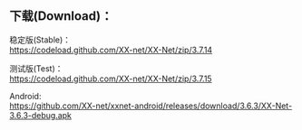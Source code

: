 
## 下载(Download)：
稳定版(Stable)：  
https://codeload.github.com/XX-net/XX-Net/zip/3.7.14


测试版(Test)：  
https://codeload.github.com/XX-net/XX-Net/zip/3.7.15


Android:  
https://github.com/XX-net/xxnet-android/releases/download/3.6.3/XX-Net-3.6.3-debug.apk
